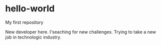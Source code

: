 # hello-world
My first repository

New developer here. I'seaching for new challenges. Trying to take a new
job in technologic industry. 
